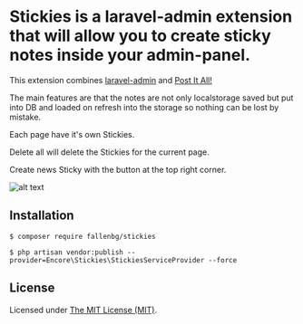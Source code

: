 Stickies is a laravel-admin extension that will allow you to create sticky notes inside your admin-panel.
======

This extension combines [laravel-admin](https://github.com/z-song/laravel-admin) and [Post It All!](https://github.com/txusko/PostItAll)

The main features are that the notes are not only localstorage saved but put into DB and loaded on refresh into the storage so nothing can be lost by mistake.

Each page have it's own Stickies.

Delete all will delete the Stickies for the current page.

Create news Sticky with the button at the top right corner.

![alt text](https://i.imgur.com/0U2f2iU.png)

## Installation

```
$ composer require fallenbg/stickies

$ php artisan vendor:publish --provider=Encore\Stickies\StickiesServiceProvider --force
```


License
------------
Licensed under [The MIT License (MIT)](LICENSE).